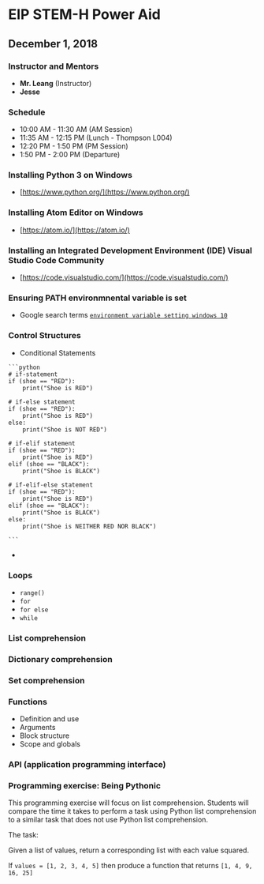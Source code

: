 # EIP STEM-H Power Aid
## December 1, 2018

### Instructor and Mentors

*  **Mr. Leang** (Instructor) 
*  **Jesse**

### Schedule

*  10:00 AM - 11:30 AM (AM Session)
*  11:35 AM - 12:15 PM (Lunch - Thompson L004)
*  12:20 PM - 1:50 PM (PM Session)
*  1:50 PM - 2:00 PM (Departure)

### Installing Python 3 on Windows
  * [https://www.python.org/](https://www.python.org/)

### Installing Atom Editor on Windows
  *  [https://atom.io/](https://atom.io/)

### Installing an Integrated Development Environment (IDE) Visual Studio Code Community
  *  [https://code.visualstudio.com/](https://code.visualstudio.com/)

### Ensuring PATH environmnental variable is set
  * Google search terms [`environment variable setting windows 10`](https://www.google.com/search?num=100&q=environment+variable+setting+windows+10&spell=1&sa=X&ved=0ahUKEwjBhdSXq_3eAhXCo4MKHXdDBW8QBQgpKAA&biw=954&bih=1022)

### Control Structures
  *  Conditional Statements

    ```python
    # if-statement
    if (shoe == "RED"):
        print("Shoe is RED")
    
    # if-else statement
    if (shoe == "RED"):
        print("Shoe is RED")
    else:
        print("Shoe is NOT RED")

    # if-elif statement
    if (shoe == "RED"):
        print("Shoe is RED")
    elif (shoe == "BLACK"):
        print("Shoe is BLACK")
    
    # if-elif-else statement
    if (shoe == "RED"):
        print("Shoe is RED")
    elif (shoe == "BLACK"):
        print("Shoe is BLACK")
    else:
        print("Shoe is NEITHER RED NOR BLACK")

    ```


  *  

### Loops

  *  `range()`
  *  `for`
  *  `for else`
  *  `while`

### List comprehension

### Dictionary comprehension

### Set comprehension

### Functions

  *  Definition and use
  *  Arguments
  *  Block structure
  *  Scope and globals
  
### API (application programming interface)

### Programming exercise: Being Pythonic

This programming exercise will focus on list comprehension.  Students will compare the time it takes to perform a task using Python list comprehension to a similar task that does not use Python list comprehension.

The task:

Given a list of values, return a corresponding list with each value squared.

If `values = [1, 2, 3, 4, 5]` then produce a function that returns `[1, 4, 9, 16, 25]`
